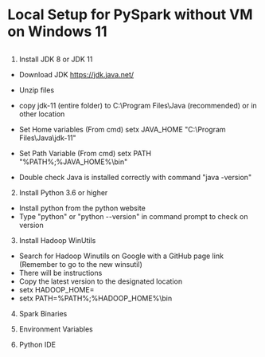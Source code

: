 # Local Setup for PySpark without VM on Windows 11

## 

1. Install JDK 8 or JDK 11

- Download JDK https://jdk.java.net/
- Unzip files
- copy jdk-11 (entire folder) to C:\Program Files\Java (recommended) or in other location

- Set Home variables (From cmd)
setx JAVA_HOME "C:\Program Files\Java\jdk-11"
- Set Path Variable (From cmd)
setx PATH "%PATH%;%JAVA_HOME%\bin"
- Double check Java is installed correctly with command "java -version"

2. Install Python 3.6 or higher

- Install python from the python website
- Type "python" or "python --version" in command prompt to check on version

3. Install Hadoop WinUtils

- Search for Hadoop Winutils on Google with a GitHub page link (Remember to go to the new winsutil)
- There will be instructions 
- Copy the latest version to the designated location
- setx HADOOP_HOME=<your local hadoop-ver folder>
- setx PATH=%PATH%;%HADOOP_HOME%\bin

4. Spark Binaries

5. Environment Variables 

5. Python IDE 